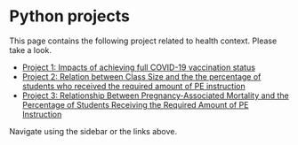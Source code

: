 # **Python projects**

This page contains the following project related to health context.
Please take a look.

- [Project 1: Impacts of achieving full COVID-19 vaccination status](Project_1.ipynb)<br>
- [Project 2: Relation between Class Size and the the percentage of students who received the required amount of PE instruction](Project2.ipynb)<br>
- [Project 3: Relationship Between Pregnancy-Associated Mortality and the Percentage of Students Receiving the Required Amount of PE Instruction](Project3.ipynb)<br>

Navigate using the sidebar or the links above.
